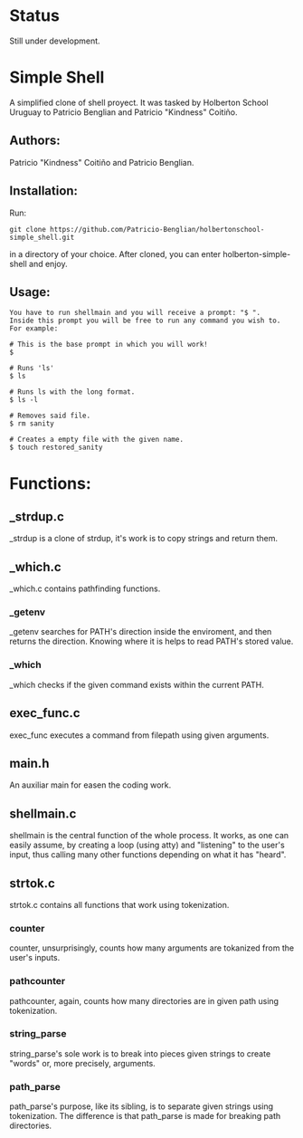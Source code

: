 # Status
Still under development.

# Simple Shell
A simplified clone of shell proyect. It was tasked by Holberton School Uruguay to Patricio Benglian and Patricio "Kindness" Coitiño.

## Authors:
 Patricio "Kindness" Coitiño and Patricio Benglian.
 
## Installation:
 Run:
 ```
 git clone https://github.com/Patricio-Benglian/holbertonschool-simple_shell.git
 ```
 in a directory of your choice. After cloned, you can enter holberton-simple-shell and enjoy.
 
## Usage:

```
You have to run shellmain and you will receive a prompt: "$ ". 
Inside this prompt you will be free to run any command you wish to. 
For example: 

# This is the base prompt in which you will work!
$

# Runs 'ls'
$ ls

# Runs ls with the long format.
$ ls -l

# Removes said file.
$ rm sanity

# Creates a empty file with the given name.
$ touch restored_sanity
```

# Functions:

## _strdup.c
 _strdup is a clone of strdup, it's work is to copy strings and return them.
 
## _which.c
 _which.c contains pathfinding functions. 
 
### _getenv
 _getenv searches for PATH's direction inside the enviroment, and then returns the direction. Knowing where it is helps to read PATH's stored value.

### _which
 _which checks if the given command exists within the current PATH.
 
## exec_func.c
 exec_func executes a command from filepath using given arguments. 
 
## main.h
 An auxiliar main for easen the coding work.
 
## shellmain.c
 shellmain is the central function of the whole process. 
 It works, as one can easily assume, by creating a loop (using atty) and "listening" to the user's input,
 thus calling many other functions depending on what it has "heard".

## strtok.c
 strtok.c contains all functions that work using tokenization.
 
### counter
 counter, unsurprisingly, counts how many arguments are tokanized from the user's inputs.
  
### pathcounter
 pathcounter, again, counts how many directories are in given path using tokenization.
   
### string_parse
 string_parse's sole work is to break into pieces given strings to create "words" or, more precisely, arguments.
    
### path_parse
 path_parse's purpose, like its sibling, is to separate given strings using tokenization. The difference is that path_parse is made for breaking path directories.
 
